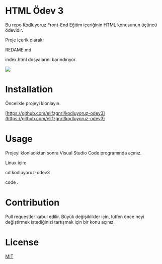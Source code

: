 # HTML Ödev 3

Bu repo [Kodluyoruz](https://www.kodluyoruz.org/) Front-End Eğitim içeriğinin HTML konusunun üçüncü ödevidir. 

Proje içerik olarak;

REDAME.md

index.html dosyalarını barındırıyor.

![](index.PNG)

# Installation

Öncelikle projeyi klonlayın. 

[https://github.com/elifzgnrl/kodluyoruz-odev3](https://github.com/elifzgnrl/kodluyoruz-odev3)
  
# Usage
Projeyi klonladıktan sonra Visual Studio Code programında açınız.

Linux için:

cd kodluyoruz-odev3

code .

# Contribution
Pull requestler kabul edilir. Büyük değişiklikler için, lütfen önce neyi değiştirmek istediğinizi tartışmak için bir konu açınız.

# License
[MIT](https://choosealicense.com/licenses/mit/)
